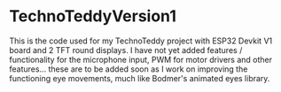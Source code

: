 # TechnoTeddyVersion1
This is the code used for my TechnoTeddy project with ESP32 Devkit V1 board and 2 TFT round displays. I have not yet added features / functionality for the microphone input, PWM for motor drivers and other features... these are to be added soon as I work on improving the functioning eye movements, much like Bodmer's animated eyes library.
